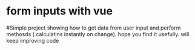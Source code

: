 # form inputs with vue
#Simple project showing how to get data from user input and perform methosds ( calculatins instantly on change).
hope you find it usefully.
will keep improving code
